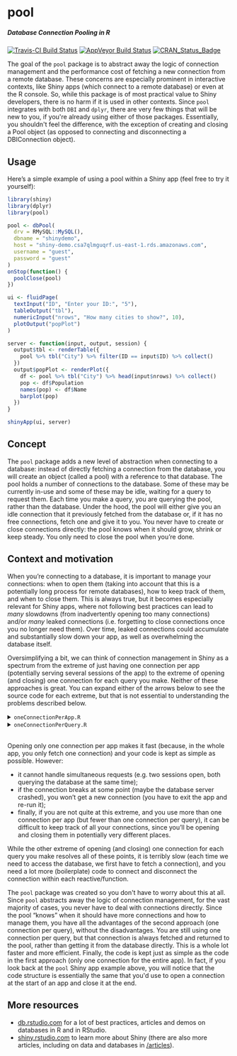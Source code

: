pool
======
##### *Database Connection Pooling in R*

[![Travis-CI Build Status](https://travis-ci.org/rstudio/pool.svg?branch=master)](https://travis-ci.org/rstudio/pool)
[![AppVeyor Build Status](https://ci.appveyor.com/api/projects/status/github/rstudio/pool?branch=master&svg=true)](https://ci.appveyor.com/project/rstudio/pool)
[![CRAN_Status_Badge](http://www.r-pkg.org/badges/version/pool)](https://cran.r-project.org/package=pool)

The goal of the `pool` package is to abstract away the logic of connection management and the performance cost of fetching a new connection from a remote database. These concerns are especially prominent in interactive contexts, like Shiny apps (which connect to a remote database) or even at the R console. So, while this package is of most practical value to Shiny developers, there is no harm if it is used in other contexts. Since `pool` integrates with both `DBI` and `dplyr`, there are very few things that will be new to you, if you're already using either of those packages. Essentially, you shouldn't feel the difference, with the exception of creating and closing a Pool object (as opposed to connecting and disconnecting a DBIConnection object).

## Usage
Here’s a simple example of using a pool within a Shiny app (feel free to try it yourself):

```r
library(shiny)
library(dplyr)
library(pool)

pool <- dbPool(
  drv = RMySQL::MySQL(),
  dbname = "shinydemo",
  host = "shiny-demo.csa7qlmguqrf.us-east-1.rds.amazonaws.com",
  username = "guest",
  password = "guest"
)
onStop(function() {
  poolClose(pool)
})

ui <- fluidPage(
  textInput("ID", "Enter your ID:", "5"),
  tableOutput("tbl"),
  numericInput("nrows", "How many cities to show?", 10),
  plotOutput("popPlot")
)

server <- function(input, output, session) {
  output$tbl <- renderTable({
    pool %>% tbl("City") %>% filter(ID == input$ID) %>% collect()
  })
  output$popPlot <- renderPlot({
    df <- pool %>% tbl("City") %>% head(input$nrows) %>% collect()
    pop <- df$Population
    names(pop) <- df$Name
    barplot(pop)
  })
}

shinyApp(ui, server)
```
## Concept
The `pool` package adds a new level of abstraction when connecting to a database: instead of directly fetching a connection from the database, you will create an object (called a pool) with a reference to that database. The pool holds a number of connections to the database. Some of these may be currently in-use and some of these may be idle, waiting for a query to request them. Each time you make a query, you are querying the pool, rather than the database. Under the hood, the pool will either give you an idle connection that it previously fetched from the database or, if it has no free connections, fetch one and give it to you. You never have to create or close connections directly: the pool knows when it should grow, shrink or keep steady. You only need to close the pool when you’re done.

## Context and motivation
When you’re connecting to a database, it is important to manage your connections: when to open them (taking into account that this is a potentially long process for remote databases), how to keep track of them, and when to close them. This is always true, but it becomes especially relevant for Shiny apps, where not following best practices can lead to _many_ slowdowns (from inadvertently opening too many connections) and/or _many_ leaked connections (i.e. forgetting to close connections once you no longer need them). Over time, leaked connections could accumulate and substantially slow down your app, as well as overwhelming the database itself.  

Oversimplifying a bit, we can think of connection management in Shiny as a spectrum from the extreme of just having one connection per app (potentially serving several sessions of the app) to the extreme of opening (and closing) one connection for each query you make. Neither of these approaches is great. You can expand either of the arrows below to see the source code for each extreme, but that is not essential to understanding the problems described below.

<details>
  <summary><code>oneConnectionPerApp.R</code></summary>

```r
library(shiny)
library(dplyr)
library(DBI)

conn <- dbConnect(
    drv = RMySQL::MySQL(),
    dbname = "shinydemo",
    host = "shiny-demo.csa7qlmguqrf.us-east-1.rds.amazonaws.com",
    username = "guest",
    password = "guest"
  )
onStop(function() {
  dbDisconnect(conn)
})

ui <- fluidPage(
  textInput("ID", "Enter your ID:", "5"),
  tableOutput("tbl"),
  numericInput("nrows", "How many cities to show?", 10),
  plotOutput("popPlot")
)

server <- function(input, output, session) {
  output$tbl <- renderTable({
    conn %>% tbl("City") %>% filter(ID == input$ID) %>% collect()
  })
  output$popPlot <- renderPlot({
    df <- conn %>% tbl("City") %>% head(input$nrows) %>% collect()
    pop <- df$Population
    names(pop) <- df$Name
    barplot(pop)
  })
}

shinyApp(ui, server)
```

</details>

<details>
  <summary><code>oneConnectionPerQuery.R</code></summary>

```r
library(shiny)
library(dplyr)
library(DBI)

args <- list(
  drv = RMySQL::MySQL(),
  dbname = "shinydemo",
  host = "shiny-demo.csa7qlmguqrf.us-east-1.rds.amazonaws.com",
  username = "guest",
  password = "guest"
)

ui <- fluidPage(
  textInput("ID", "Enter your ID:", "5"),
  tableOutput("tbl"),
  numericInput("nrows", "How many cities to show?", 10),
  plotOutput("popPlot")
)

server <- function(input, output, session) {
  output$tbl <- renderTable({
    conn <- do.call(dbConnect, args)
    on.exit(dbDisconnect(conn))

    conn %>% tbl("City") %>% filter(ID == input$ID) %>% collect()
  })
  output$popPlot <- renderPlot({
    conn <- do.call(dbConnect, args)
    on.exit(dbDisconnect(conn))

    df <- conn %>% tbl("City") %>% head(input$nrows) %>% collect()
    pop <- df$Population
    names(pop) <- df$Name
    barplot(pop)
  })
}

shinyApp(ui, server)
```

</details>
<br>

Opening only one connection per app makes it fast (because, in the whole app, you only fetch one connection) and your code is kept as simple as possible. However:

- it cannot handle simultaneous requests (e.g. two sessions open, both querying the database at the same time);
- if the connection breaks at some point (maybe the database server crashed), you won’t get a new connection (you have to exit the app and re-run it);
- finally, if you are not quite at this extreme, and you use more than one connection per app (but fewer than one connection per query), it can be difficult to keep track of all your connections, since you’ll be opening and closing them in potentially very different places.

While the other extreme of opening (and closing) one connection for each query you make resolves all of these points, it is terribly slow (each time we need to access the database, we first have to fetch a connection), and
you need a lot more (boilerplate) code to connect and disconnect the connection within each reactive/function.

The `pool` package was created so you don't have to worry about this at all. Since `pool` abstracts away the logic of connection management, for the vast majority of cases, you never have to deal with connections directly. Since the pool “knows” when it should have more connections and how to manage them, you have all the advantages of the second approach (one connection per query), without the disadvantages. You are still using one connection per query, but that connection is always fetched and returned to the pool, rather than getting it from the database directly. This is a whole lot faster and more efficient. Finally, the code is kept just as simple as the code in the first approach (only one connection for the entire app). In fact, if you look back at the `pool` Shiny app example above, you will notice that the code structure is essentially the same that you'd use to open a connection at the start of an app and close it at the end.

## More resources

- [db.rstudio.com](http://db.rstudio.com/) for a lot of best practices, articles and demos on databases in R and in RStudio.
- [shiny.rstudio.com](http://shiny.rstudio.com/) to learn more about Shiny (there are also more articles, including on data and databases in [/articles](http://shiny.rstudio.com/articles/)).

